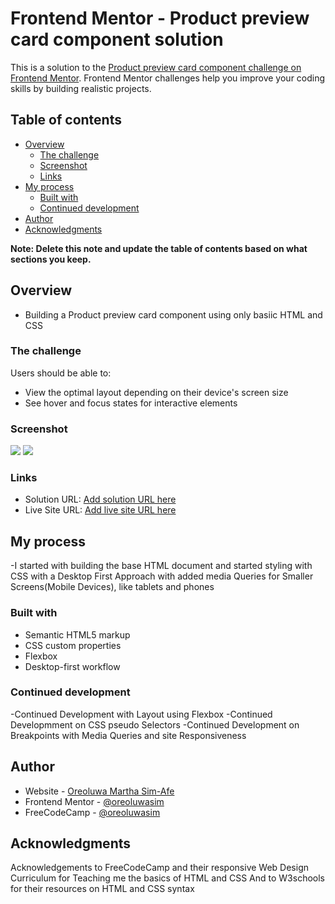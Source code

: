 # Frontend Mentor - Product preview card component solution

This is a solution to the [Product preview card component challenge on Frontend Mentor](https://www.frontendmentor.io/challenges/product-preview-card-component-GO7UmttRfa). Frontend Mentor challenges help you improve your coding skills by building realistic projects.

## Table of contents

- [Overview](#overview)
  - [The challenge](#the-challenge)
  - [Screenshot](#screenshot)
  - [Links](#links)
- [My process](#my-process)
  - [Built with](#built-with)
  - [Continued development](#continued-development)
- [Author](#author)
- [Acknowledgments](#acknowledgments)

**Note: Delete this note and update the table of contents based on what sections you keep.**

## Overview

- Building a Product preview card component using only basiic HTML and CSS

### The challenge

Users should be able to:

- View the optimal layout depending on their device's screen size
- See hover and focus states for interactive elements

### Screenshot

![](/product-preview-card-component-main/solution-screenshots/product-preview-card-component%20Sol%20Screenshot.png)
![](/product-preview-card-component-main/solution-screenshots/product-preview-card-component-mobile%20Sol%20Screenshot.png)

### Links

- Solution URL: [Add solution URL here](https://your-solution-url.com)
- Live Site URL: [Add live site URL here](https://oreoluwasim.github.io/Product-Preview-Card-Component/)

## My process

-I started with building the base HTML document and started styling with CSS with a Desktop First Approach with added media Queries for Smaller Screens(Mobile Devices), like tablets and phones

### Built with

- Semantic HTML5 markup
- CSS custom properties
- Flexbox
- Desktop-first workflow

### Continued development

-Continued Development with Layout using Flexbox
-Continued Developmment on CSS pseudo Selectors
-Continued Development on Breakpoints with Media Queries and site Responsiveness

## Author

- Website - [Oreoluwa Martha Sim-Afe](https://www.your-site.com)
- Frontend Mentor - [@oreoluwasim](https://www.frontendmentor.io/profile/oreoluwasim)
- FreeCodeCamp - [@oreoluwasim](https://www.freecodecamp.org/Oreoluwasim)

## Acknowledgments

Acknowledgements to FreeCodeCamp and their responsive Web Design Curriculum for Teaching me the basics of HTML and CSS
And to W3schools for their resources on HTML and CSS syntax
